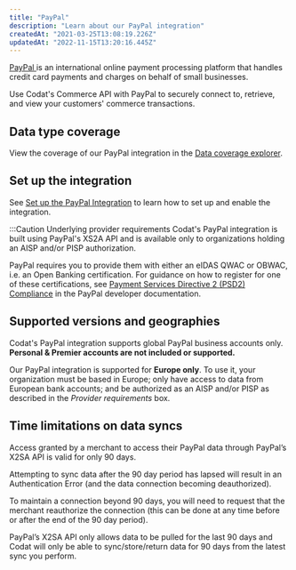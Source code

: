 ```yaml
---
title: "PayPal"
description: "Learn about our PayPal integration"
createdAt: "2021-03-25T13:08:19.226Z"
updatedAt: "2022-11-15T13:20:16.445Z"
---
```


<a className="external" href="https://www.paypal.com/" target="_blank">
  PayPal
</a> is an international online payment processing platform that handles credit card
payments and charges on behalf of small businesses.

Use Codat's Commerce API with PayPal to securely connect to, retrieve, and view your customers' commerce transactions.

## Data type coverage

View the coverage of our PayPal integration in the <a className="external" href="https://knowledge.codat.io/supported-features/commerce?view=tab-by-integration&integrationKey=gvom" target="_blank">Data coverage explorer</a>.

## Set up the integration

See [Set up the PayPal Integration](/set-up-paypal-in-production) to learn how to set up and enable the integration.

:::Caution Underlying provider requirements
Codat's PayPal integration is built using PayPal's XS2A API and is available only to organizations holding an AISP and/or PISP authorization.

PayPal requires you to provide them with either an eIDAS QWAC or OBWAC, i.e. an Open Banking certification. For guidance on how to register for one of these certifications, see [Payment Services Directive 2 (PSD2) Compliance](https://developer.paypal.com/reference/guidelines/psd2-compliance/) in the PayPal developer documentation.

## Supported versions and geographies

Codat's PayPal integration supports global PayPal business accounts only. **Personal & Premier accounts are not included or supported.**

Our PayPal integration is supported for **Europe only**. To use it, your organization must be based in Europe; only have access to data from European bank accounts; and be authorized as an AISP and/or PISP as described in the _Provider requirements_ box.

## Time limitations on data syncs

Access granted by a merchant to access their PayPal data through PayPal’s X2SA API is valid for only 90 days.

Attempting to sync data after the 90 day period has lapsed will result in an Authentication Error (and the data connection becoming deauthorized).

To maintain a connection beyond 90 days, you will need to request that the merchant reauthorize the connection (this can be done at any time before or after the end of the 90 day period).

PayPal’s X2SA API only allows data to be pulled for the last 90 days and Codat will only be able to sync/store/return data for 90 days from the latest sync you perform.
